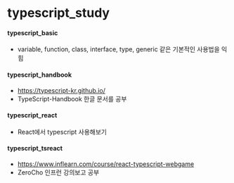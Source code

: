 # typescript_study

#### typescript_basic

- variable, function, class, interface, type, generic 같은 기본적인 사용법을 익힘

#### typescript_handbook

- https://typescript-kr.github.io/
- TypeScript-Handbook 한글 문서를 공부

#### typescript_react

- React에서 typescript 사용해보기

#### typescript_tsreact

- https://www.inflearn.com/course/react-typescript-webgame
- ZeroCho 인프런 강의보고 공부